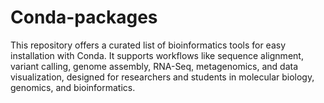 # Conda-packages
This repository offers a curated list of bioinformatics tools for easy installation with Conda. It supports workflows like sequence alignment, variant calling, genome assembly, RNA-Seq, metagenomics, and data visualization, designed for researchers and students in molecular biology, genomics, and bioinformatics.
